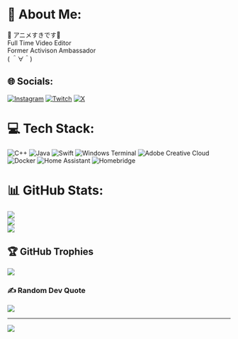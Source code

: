 # 💫 About Me:
🔰 アニメすきです🔰<br>Full Time Video Editor <br>Former Activison Ambassador <br>( ＾∀＾)


## 🌐 Socials:
[![Instagram](https://img.shields.io/badge/Instagram-%23E4405F.svg?logo=Instagram&logoColor=white)](https://instagram.com/DecentBean795) [![Twitch](https://img.shields.io/badge/Twitch-%239146FF.svg?logo=Twitch&logoColor=white)](https://twitch.tv/DecentBean795) [![X](https://img.shields.io/badge/X-black.svg?logo=X&logoColor=white)](https://x.com/@DecentBean795) 

# 💻 Tech Stack:
![C++](https://img.shields.io/badge/c++-%2300599C.svg?style=for-the-badge&logo=c%2B%2B&logoColor=white) ![Java](https://img.shields.io/badge/java-%23ED8B00.svg?style=for-the-badge&logo=openjdk&logoColor=white) ![Swift](https://img.shields.io/badge/swift-F54A2A?style=for-the-badge&logo=swift&logoColor=white) ![Windows Terminal](https://img.shields.io/badge/Windows%20Terminal-%234D4D4D.svg?style=for-the-badge&logo=windows-terminal&logoColor=white) ![Adobe Creative Cloud](https://img.shields.io/badge/Adobe%20Creative%20Cloud-DA1F26.svg?style=for-the-badge&logo=Adobe%20Creative%20Cloud&logoColor=white) ![Docker](https://img.shields.io/badge/docker-%230db7ed.svg?style=for-the-badge&logo=docker&logoColor=white) ![Home Assistant](https://img.shields.io/badge/home%20assistant-%2341BDF5.svg?style=for-the-badge&logo=home-assistant&logoColor=white) ![Homebridge](https://img.shields.io/badge/homebridge-%23491F59.svg?style=for-the-badge&logo=homebridge&logoColor=white)
# 📊 GitHub Stats:
![](https://github-readme-stats.vercel.app/api?username=DecentBean795&theme=tokyonight&hide_border=false&include_all_commits=true&count_private=true)<br/>
![](https://github-readme-streak-stats.herokuapp.com/?user=DecentBean795&theme=tokyonight&hide_border=false)<br/>
![](https://github-readme-stats.vercel.app/api/top-langs/?username=DecentBean795&theme=tokyonight&hide_border=false&include_all_commits=true&count_private=true&layout=compact)

## 🏆 GitHub Trophies
![](https://github-profile-trophy.vercel.app/?username=DecentBean795&theme=tokyonight&no-frame=false&no-bg=false&margin-w=4)

### ✍️ Random Dev Quote
![](https://quotes-github-readme.vercel.app/api?type=horizontal&theme=tokyonight)

---
[![](https://visitcount.itsvg.in/api?id=DecentBean795&icon=0&color=0)](https://visitcount.itsvg.in)

<!-- Proudly created with GPRM ( https://gprm.itsvg.in ) -->
